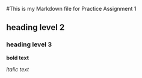 #This is my Markdown file for Practice Assignment 1
## heading level 2
### heading level 3

**bold text**

*italic text*
